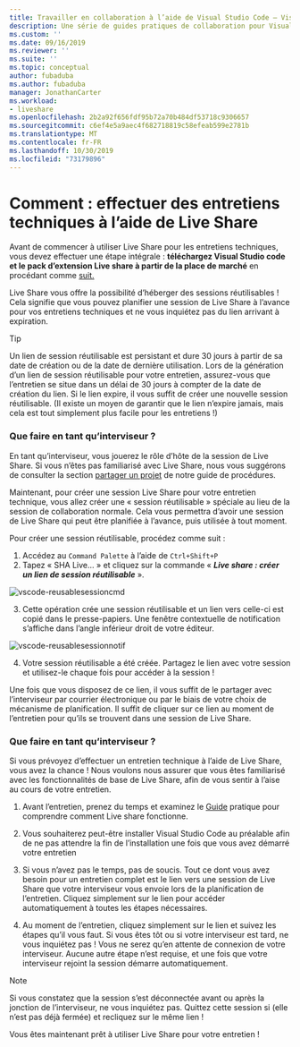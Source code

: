 ```yaml
---
title: Travailler en collaboration à l’aide de Visual Studio Code – Visual Studio Live Share | Microsoft Docs
description: Une série de guides pratiques de collaboration pour Visual Studio Code et Live Share.
ms.custom: ''
ms.date: 09/16/2019
ms.reviewer: ''
ms.suite: ''
ms.topic: conceptual
author: fubaduba
ms.author: fubaduba
manager: JonathanCarter
ms.workload:
- liveshare
ms.openlocfilehash: 2b2a92f656fdf95b72a70b484df53718c9306657
ms.sourcegitcommit: c6ef4e5a9aec4f682718819c58efeab599e2781b
ms.translationtype: MT
ms.contentlocale: fr-FR
ms.lasthandoff: 10/30/2019
ms.locfileid: "73179896"
---
```

<!--
Copyright © Microsoft Corporation
All rights reserved.
Creative Commons Attribution 4.0 License (International): https://creativecommons.org/licenses/by/4.0/legalcode
-->

# <a name="how-to-do-technical-interviews-using-live-share"></a>Comment : effectuer des entretiens techniques à l’aide de Live Share

Avant de commencer à utiliser Live Share pour les entretiens techniques, vous devez effectuer une étape intégrale : **téléchargez Visual Studio code et le pack d’extension Live share à partir de la place de marché** en procédant comme [suit.](../how-to-guides/vscode.md)

Live Share vous offre la possibilité d’héberger des sessions réutilisables ! Cela signifie que vous pouvez planifier une session de Live Share à l’avance pour vos entretiens techniques et ne vous inquiétez pas du lien arrivant à expiration.

> [!TIP] 
>Un lien de session réutilisable est persistant et dure 30 jours à partir de sa date de création ou de la date de dernière utilisation. Lors de la génération d’un lien de session réutilisable pour votre entretien, assurez-vous que l’entretien se situe dans un délai de 30 jours à compter de la date de création du lien. Si le lien expire, il vous suffit de créer une nouvelle session réutilisable. (Il existe un moyen de garantir que le lien n’expire jamais, mais cela est tout simplement plus facile pour les entretiens !)

### <a name="what-to-do-as-an-interviewer"></a>**Que faire en tant qu’interviseur ?**

En tant qu’interviseur, vous jouerez le rôle d’hôte de la session de Live Share. Si vous n’êtes pas familiarisé avec Live Share, nous vous suggérons de consulter la section [partager un projet](../how-to-guides/vscode.md) de notre guide de procédures.

Maintenant, pour créer une session Live Share pour votre entretien technique, vous allez créer une « session réutilisable » spéciale au lieu de la session de collaboration normale. Cela vous permettra d’avoir une session de Live Share qui peut être planifiée à l’avance, puis utilisée à tout moment.

Pour créer une session réutilisable, procédez comme suit :

1. Accédez au `Command Palette` à l’aide de `Ctrl+Shift+P`
1. Tapez « SHA Live... » et cliquez sur la commande « **_Live share : créer un lien de session réutilisable_** ».

![vscode-reusablesessioncmd](../media/vscode-cmdpalette-createreusablelink.png)

3. Cette opération crée une session réutilisable et un lien vers celle-ci est copié dans le presse-papiers. Une fenêtre contextuelle de notification s’affiche dans l’angle inférieur droit de votre éditeur.

![vscode-reusablesessionnotif](../media/vscode-notification-resuablesession.png)

4. Votre session réutilisable a été créée. Partagez le lien avec votre session et utilisez-le chaque fois pour accéder à la session !

Une fois que vous disposez de ce lien, il vous suffit de le partager avec l’interviseur par courrier électronique ou par le biais de votre choix de mécanisme de planification. Il suffit de cliquer sur ce lien au moment de l’entretien pour qu’ils se trouvent dans une session de Live Share. 

### <a name="what-to-do-as-the-interviewee"></a>**Que faire en tant qu’interviseur ?**

Si vous prévoyez d’effectuer un entretien technique à l’aide de Live Share, vous avez la chance ! Nous voulons nous assurer que vous êtes familiarisé avec les fonctionnalités de base de Live Share, afin de vous sentir à l’aise au cours de votre entretien.

1. Avant l’entretien, prenez du temps et examinez le [Guide](../how-to-guides/vscode.md) pratique pour comprendre comment Live share fonctionne.

1. Vous souhaiterez peut-être installer Visual Studio Code au préalable afin de ne pas attendre la fin de l’installation une fois que vous avez démarré votre entretien

1. Si vous n’avez pas le temps, pas de soucis. Tout ce dont vous avez besoin pour un entretien complet est le lien vers une session de Live Share que votre interviseur vous envoie lors de la planification de l’entretien. Cliquez simplement sur le lien pour accéder automatiquement à toutes les étapes nécessaires.

1. Au moment de l’entretien, cliquez simplement sur le lien et suivez les étapes qu’il vous faut. Si vous êtes tôt ou si votre interviseur est tard, ne vous inquiétez pas ! Vous ne serez qu’en attente de connexion de votre interviseur. Aucune autre étape n’est requise, et une fois que votre interviseur rejoint la session démarre automatiquement.

>[!NOTE]
>Si vous constatez que la session s’est déconnectée avant ou après la jonction de l’interviseur, ne vous inquiétez pas. Quittez cette session si (elle n’est pas déjà fermée) et recliquez sur le même lien !

Vous êtes maintenant prêt à utiliser Live Share pour votre entretien ! 
